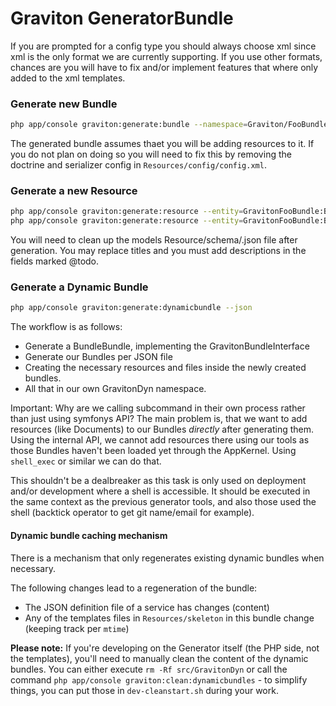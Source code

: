 # Graviton GeneratorBundle

If you are prompted for a config type you should always choose xml
since xml is the only format we are currently supporting. If you
use other formats, chances are you will have to fix and/or implement
features that where only added to the xml templates.

### Generate new Bundle

```bash
php app/console graviton:generate:bundle --namespace=Graviton/FooBundle --dir=src --bundle-name=GravitonFooBundle
```

The generated bundle assumes thaet you will be adding resources to it. If you do not plan on doing so
you will need to fix this by removing the doctrine and serializer config in ``Resources/config/config.xml``.

### Generate a new Resource

```bash
php app/console graviton:generate:resource --entity=GravitonFooBundle:Bar --format=xml --fields="name:string"
php app/console graviton:generate:resource --entity=GravitonFooBundle:Baz --format=xml --fields="name:string isTrue:boolean consultant:Graviton\\PersonBundle\\Document\\Consultant"
```
You will need to clean up the models Resource/schema/<name>.json file after generation. You may replace titles and you must
add descriptions in the fields marked @todo.

### Generate a Dynamic Bundle

```bash
php app/console graviton:generate:dynamicbundle --json
```
The workflow is as follows:

* Generate a BundleBundle, implementing the GravitonBundleInterface
* Generate our Bundles per JSON file
* Creating the necessary resources and files inside the newly created bundles.
* All that in our own GravitonDyn namespace.

Important: Why are we calling subcommand in their own process rather than just using
symfonys API? The main problem is, that we want to add resources (like
Documents) to our Bundles *directly* after generating them. Using the
internal API, we cannot add resources there using our tools as those Bundles
haven't been loaded yet through the AppKernel. Using ``shell_exec`` or similar
we can do that.

This shouldn't be a dealbreaker as this task is only used on deployment and/or
development where a shell is accessible. It should be executed in the same context
as the previous generator tools, and also those used the shell (backtick operator
to get git name/email for example).

#### Dynamic bundle caching mechanism

There is a mechanism that only regenerates existing dynamic bundles when necessary.

The following changes lead to a regeneration of the bundle:
* The JSON definition file of a service has changes (content)
* Any of the templates files in `Resources/skeleton` in this bundle change (keeping track per `mtime`)

**Please note:** If you're developing on the Generator itself (the PHP side, not the templates), you'll need to manually 
clean the content of the dynamic bundles. You can either execute `rm -Rf src/GravitonDyn` or call the command 
`php app/console graviton:clean:dynamicbundles` - to simplify things, you can put those in `dev-cleanstart.sh` during your work.
